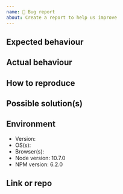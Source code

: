 ```yaml
---
name: 🐛 Bug report
about: Create a report to help us improve
---
```


<!--lint disable heading-style -->
## Expected behaviour


## Actual behaviour


## How to reproduce
<!-- Steps to reproduce the bug -->

## Possible solution(s)
<!--How do you think, the issue should be solved ? -->

## Environment
-   Version: 
-   OS(s): 
-   Browser(s): 
-   Node version: 10.7.0
-   NPM version: 6.2.0   

## Link or repo
<!-- Paste a REPL/CodePen/LogRocket or minimal Github repo link -->
